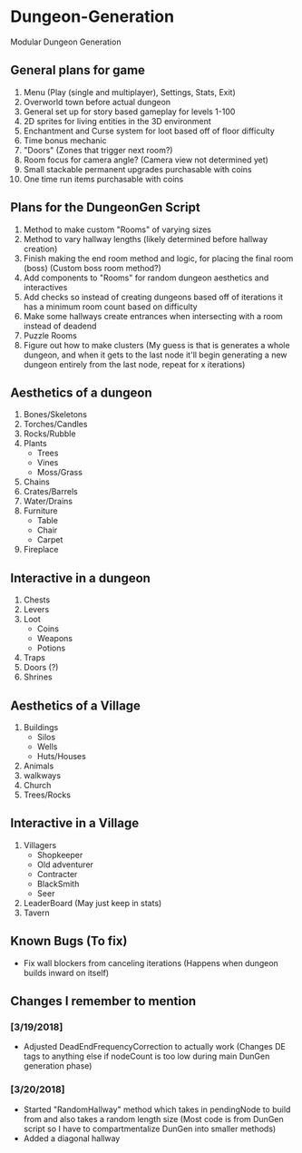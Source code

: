 # Dungeon-Generation
Modular Dungeon Generation

## <span name="General">General plans for game</span>

1) Menu (Play (single and multiplayer), Settings, Stats, Exit)
2) Overworld town before actual dungeon
3) General set up for story based gameplay for levels 1-100
4) 2D sprites for living entities in the 3D environment
5) Enchantment and Curse system for loot based off of floor difficulty
6) Time bonus mechanic
7) "Doors" (Zones that trigger next room?)
8) Room focus for camera angle? (Camera view not determined yet) 
9) Small stackable permanent upgrades purchasable with coins
10) One time run items purchasable with coins


## <span name="DunGen">Plans for the DungeonGen Script</span>

1) Method to make custom "Rooms" of varying sizes
2) Method to vary hallway lengths (likely determined before hallway creation) 
3) Finish making the end room method and logic, for placing the final room (boss) (Custom boss room method?)
4) Add components to "Rooms" for random dungeon aesthetics and interactives
5) Add checks so instead of creating dungeons based off of iterations it has a minimum room count based on difficulty
6) Make some hallways create entrances when intersecting with a room instead of deadend
7) Puzzle Rooms
8) Figure out how to make clusters (My guess is that is generates a whole dungeon, and when it gets to the last node it'll begin generating a new dungeon entirely from the last node, repeat for x iterations)


## <span name="ADunGen">Aesthetics of a dungeon</span>
1) Bones/Skeletons
2) Torches/Candles
3) Rocks/Rubble
4) Plants
    - Trees
    - Vines
    - Moss/Grass
5) Chains
6) Crates/Barrels
7) Water/Drains
8) Furniture
    - Table
    - Chair
    - Carpet
9) Fireplace


## Interactive in a dungeon

1) Chests
2) Levers
3) Loot
    - Coins
    - Weapons
    - Potions
4) Traps
5) Doors (?)
6) Shrines


## Aesthetics of a Village

1) Buildings
    - Silos
    - Wells
    - Huts/Houses
2) Animals
3) walkways
4) Church
5) Trees/Rocks


## Interactive in a Village

1) Villagers
    - Shopkeeper
    - Old adventurer
    - Contracter
    - BlackSmith
    - Seer
2) LeaderBoard (May just keep in stats)
3) Tavern

## Known Bugs (To fix)

- Fix wall blockers from canceling iterations (Happens when dungeon builds inward on itself)

## Changes I remember to mention

### [3/19/2018]
- Adjusted DeadEndFrequencyCorrection to actually work (Changes DE tags to anything else if nodeCount is too low during main DunGen generation phase)

### [3/20/2018]
- Started "RandomHallway" method which takes in pendingNode to build from and also takes a random length size
(Most code is from DunGen script so I have to compartmentalize DunGen into smaller methods)
- Added a diagonal hallway
